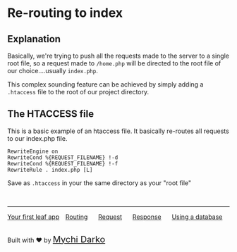 # Re-routing to index
## Explanation
Basically, we're trying to push all the requests made to the server to a single root file, so a request made to `/home.php` will be directed to the root file of our choice....usually `index.php`.

This complex sounding feature can be achieved by simply adding a `.htaccess` file to the root of our project directory.

## The HTACCESS file
This is a basic example of an htaccess file. It basically re-routes all requests to our index.php file.
```htaccess
RewriteEngine on
RewriteCond %{REQUEST_FILENAME} !-d
RewriteCond %{REQUEST_FILENAME} !-f
RewriteRule . index.php [L]
```
Save as `.htaccess` in your the same directory as your "root file"

<br>
<hr>

<a href="#/leaf/v/2.0/intro/first" style="margin: 0px;">Your first leaf app</a>
<a href="#/leaf/v/2.0/routing" style="margin: 0px 10px;">Routing</a>
<a href="#/leaf/v/2.0/http/request" style="margin: 0px 10px;">Request</a>
<a href="#/leaf/v/2.0/http/response" style="margin: 0px 10px;">Response</a>
<a href="#/leaf/v/2.0/database" style="margin: 0px 10px;">Using a database</a>

<br>
Built with ❤ by <a href="https://mychi.netlify.app" style="font-size: 20px; color: #111;" target="_blank">Mychi Darko</a>